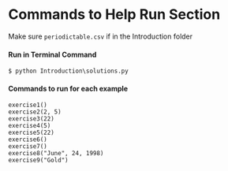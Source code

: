 # Commands to Help Run Section

Make sure `periodictable.csv` if in the Introduction folder

#### Run in Terminal Command
`$ python Introduction\solutions.py`

#### Commands to run for each example

`exercise1()`<br />
`exercise2(2, 5)`<br />
`exercise3(22)`<br />
`exercise4(5)`<br />
`exercise5(22)`<br />
`exercise6()`<br />
`exercise7()`<br />
`exercise8("June", 24, 1998)`<br />
`exercise9("Gold")`<br />